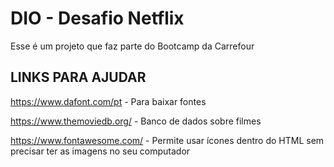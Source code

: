 # DIO - Desafio Netflix
Esse é um projeto que faz parte do Bootcamp da Carrefour


## LINKS PARA AJUDAR

https://www.dafont.com/pt - Para baixar fontes

https://www.themoviedb.org/ - Banco de dados sobre filmes

https://www.fontawesome.com/ - Permite usar ícones dentro do HTML sem precisar ter as imagens no seu computador